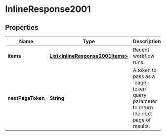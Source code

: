 

# InlineResponse2001

## Properties

Name | Type | Description | Notes
------------ | ------------- | ------------- | -------------
**items** | [**List&lt;InlineResponse2001Items&gt;**](InlineResponse2001Items.md) | Recent workflow runs. | 
**nextPageToken** | **String** | A token to pass as a &#x60;page-token&#x60; query parameter to return the next page of results. | 



